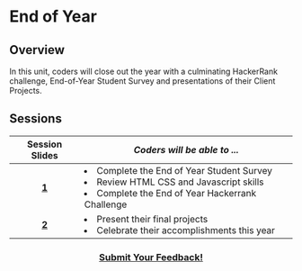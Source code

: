 # End of Year

## Overview
In this unit, coders will close out the year with a culminating HackerRank challenge, End-of-Year Student Survey and presentations of their Client Projects.

## Sessions 
|Session Slides|*Coders will be able to ...*|
|:-------:|-------|
|[**1**](https://docs.google.com/spreadsheets/d/1FJWHlMW9ZaR6YEt5gUHGstLaPUMT-PbgXc3dUwrt1sE/edit#gid=1821648216&range=G30)| <li>Complete the End of Year Student Survey</li> <li>Review HTML CSS and Javascript skills</li> <li>Complete the End of Year Hackerrank Challenge</li> |
|[**2**](https://docs.google.com/spreadsheets/d/1FJWHlMW9ZaR6YEt5gUHGstLaPUMT-PbgXc3dUwrt1sE/edit#gid=1821648216&range=G31)| <li> Present their final projects</li> <li> Celebrate their accomplishments this year </li>|

<h3 align="center"><a href="https://docs.google.com/forms/d/e/1FAIpQLSdmoYjRk6tqJHI5Y1ELjOZ7tiYj58dmoIBEeUaXK5ciIdljIg/viewform">Submit Your Feedback!</a></h3>

